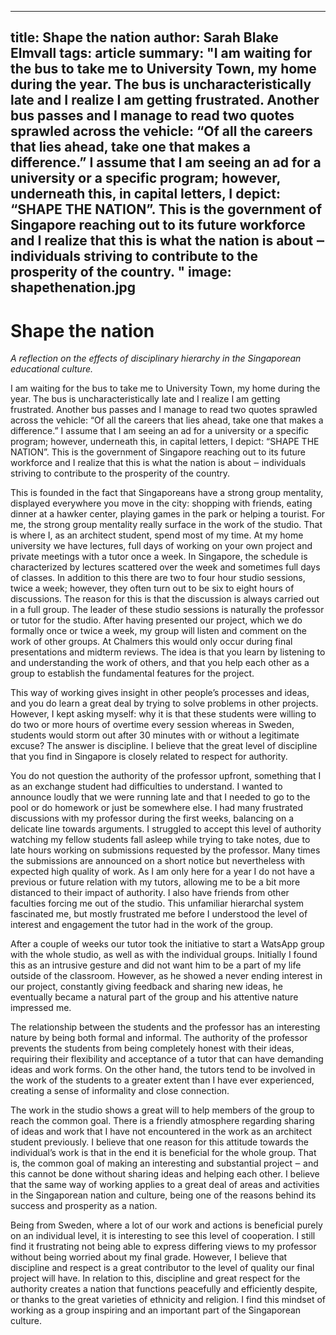 
---
title: Shape the nation
author: Sarah Blake Elmvall
tags: article
summary: "I am waiting for the bus to take me to University Town, my home during the year. The bus is uncharacteristically late and I realize I am getting frustrated. Another bus passes and I manage to read two quotes sprawled across the vehicle: “Of all the careers that lies ahead, take one that makes a difference.” I assume that I am seeing an ad for a university or a specific program; however, underneath this, in capital letters, I depict: “SHAPE THE NATION”. This is the government of Singapore reaching out to its future workforce and I realize that this is what the nation is about ‒ individuals striving to contribute to the prosperity of the country. "
image: shapethenation.jpg
---

# Shape the nation
*A reflection on the effects of disciplinary hierarchy in the Singaporean educational culture.*

I am waiting for the bus to take me to University Town, my home during the year. The bus is uncharacteristically late and I realize I am getting frustrated. Another bus passes and I manage to read two quotes sprawled across the vehicle: “Of all the careers that lies ahead, take one that makes a difference.” I assume that I am seeing an ad for a university or a specific program; however, underneath this, in capital letters, I depict: “SHAPE THE NATION”. This is the government of Singapore reaching out to its future workforce and I realize that this is what the nation is about ‒ individuals striving to contribute to the prosperity of the country. 

This is founded in the fact that Singaporeans have a strong group mentality, displayed everywhere you move in the city: shopping with friends, eating dinner at a hawker center, playing games in the park or helping a tourist. For me, the strong group mentality really surface in the work of the studio. That is where I, as an architect student, spend most of my time. At my home university we have lectures, full days of working on your own project and private meetings with a tutor once a week. In Singapore, the schedule is characterized by lectures scattered over the week and sometimes full days of classes. In addition to this there are two to four hour studio sessions, twice a week; however, they often turn out to be six to eight hours of discussions. The reason for this is that the discussion is always carried out in a full group. 
The leader of these studio sessions is naturally the professor or tutor for the studio. After having presented our project, which we do formally once or twice a week, my group will listen and comment on the work of other groups. At Chalmers this would only occur during final presentations and midterm reviews. The idea is that you learn by listening to and understanding the work of others, and that you help each other as a group to establish the fundamental features for the project.

This way of working gives insight in other people’s processes and ideas, and you do learn a great deal by trying to solve problems in other projects. However, I kept asking myself: why it is that these students were willing to do two or more hours of overtime every session whereas in Sweden, students would storm out after 30 minutes with or without a legitimate excuse? The answer is discipline. I believe that the great level of discipline that you find in Singapore is closely related to respect for authority. 

You do not question the authority of the professor upfront, something that I as an exchange student had difficulties to understand. I wanted to announce loudly that we were running late and that I needed to go to the pool or do homework or just be somewhere else. I had many frustrated discussions with my professor during the first weeks, balancing on a delicate line towards arguments. I struggled to accept this level of authority watching my fellow students fall asleep while trying to take notes, due to late hours working on submissions requested by the professor. Many times the submissions are announced on a short notice but nevertheless with expected high quality of work. As I am only here for a year I do not have a previous or future relation with my tutors, allowing me to be a bit more distanced to their impact of authority. I also have friends from other faculties forcing me out of the studio. This unfamiliar hierarchal system fascinated me, but mostly frustrated me before I understood the level of interest and engagement the tutor had in the work of the group. 

After a couple of weeks our tutor took the initiative to start a WatsApp group with the whole studio, as well as with the individual groups. Initially I found this as an intrusive gesture and did not want him to be a part of my life outside of the classroom. However, as he showed a never ending interest in our project, constantly giving feedback and sharing new ideas, he eventually became a natural part of the group and his attentive nature impressed me. 

The relationship between the students and the professor has an interesting nature by being both formal and informal. The authority of the professor prevents the students from being completely honest with their ideas, requiring their flexibility and acceptance of a tutor that can have demanding ideas and work forms. On the other hand, the tutors tend to be involved in the work of the students to a greater extent than I have ever experienced, creating a sense of informality and close connection. 

The work in the studio shows a great will to help members of the group to reach the common goal. There is a friendly atmosphere regarding sharing of ideas and work that I have not encountered in the work as an architect student previously. I believe that one reason for this attitude towards the individual’s work is that in the end it is beneficial for the whole group. That is, the common goal of making an interesting and substantial project ‒ and this cannot be done without sharing ideas and helping each other. I believe that the same way of working applies to a great deal of areas and activities in the Singaporean nation and culture, being one of the reasons behind its success and prosperity as a nation. 

Being from Sweden, where a lot of our work and actions is beneficial purely on an individual level, it is interesting to see this level of cooperation. I still find it frustrating not being able to express differing views to my professor without being worried about my final grade. However, I believe that discipline and respect is a great contributor to the level of quality our final project will have. In relation to this, discipline and great respect for the authority creates a nation that functions peacefully and efficiently despite, or thanks to the great varieties of ethnicity and religion. I find this mindset of working as a group inspiring and an important part of the Singaporean culture.

